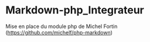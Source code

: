 # Markdown-php_Integrateur
Mise en place du module php de Michel Fortin 
(https://github.com/michelf/php-markdown)

